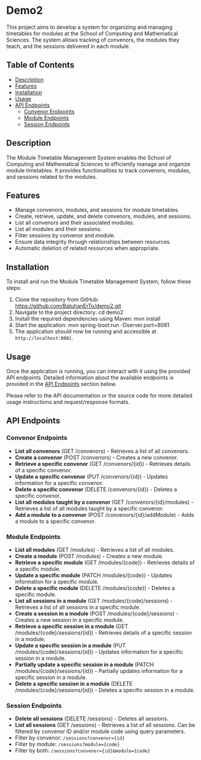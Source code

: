 # Demo2

This project aims to develop a system for organizing and managing timetables for modules at the School of Computing and Mathematical Sciences. The system allows tracking of convenors, the modules they teach, and the sessions delivered in each module.

## Table of Contents

- [Description](#description)
- [Features](#features)
- [Installation](#installation)
- [Usage](#usage)
- [API Endpoints](#api-endpoints)
  - [Convenor Endpoints](#convenor-endpoints)
  - [Module Endpoints](#module-endpoints)
  - [Session Endpoints](#session-endpoints)

## Description

The Module Timetable Management System enables the School of Computing and Mathematical Sciences to efficiently manage and organize module timetables. It provides functionalities to track convenors, modules, and sessions related to the modules.

## Features

- Manage convenors, modules, and sessions for module timetables.
- Create, retrieve, update, and delete convenors, modules, and sessions.
- List all convenors and their associated modules.
- List all modules and their sessions.
- Filter sessions by convenor and module.
- Ensure data integrity through relationships between resources.
- Automatic deletion of related resources when appropriate.

## Installation

To install and run the Module Timetable Management System, follow these steps:

1. Clone the repository from GitHub: https://github.com/BatuhanErTo/demo2.git 
2. Navigate to the project directory: cd demo2 
3. Install the required dependencies using Maven: mvn install
4. Start the application: mvn spring-boot:run -Dserver.port=8081
5. The application should now be running and accessible at `http://localhost:8081`.

## Usage

Once the application is running, you can interact with it using the provided API endpoints. Detailed information about the available endpoints is provided in the [API Endpoints](#api-endpoints) section below.

Please refer to the API documentation or the source code for more detailed usage instructions and request/response formats.

## API Endpoints

### Convenor Endpoints

- **List all convenors** (GET /convenors) - Retrieves a list of all convenors.
- **Create a convenor** (POST /convenors) - Creates a new convenor.
- **Retrieve a specific convenor** (GET /convenors/{id}) - Retrieves details of a specific convenor.
- **Update a specific convenor** (PUT /convenors/{id}) - Updates information for a specific convenor.
- **Delete a specific convenor** (DELETE /convenors/{id}) - Deletes a specific convenor.
- **List all modules taught by a convenor** (GET /convenors/{id}/modules) - Retrieves a list of all modules taught by a specific convenor.
- **Add a module to a convenor** (POST /convenors/{id}/addModule) - Adds a module to a specific convenor.

### Module Endpoints

- **List all modules** (GET /modules) - Retrieves a list of all modules.
- **Create a module** (POST /modules) - Creates a new module.
- **Retrieve a specific module** (GET /modules/{code}) - Retrieves details of a specific module.
- **Update a specific module** (PATCH /modules/{code}) - Updates information for a specific module.
- **Delete a specific module** (DELETE /modules/{code}) - Deletes a specific module.
- **List all sessions in a module** (GET /modules/{code}/sessions) - Retrieves a list of all sessions in a specific module.
- **Create a session in a module** (POST /modules/{code}/sessions) - Creates a new session in a specific module.
- **Retrieve a specific session in a module** (GET /modules/{code}/sessions/{id}) - Retrieves details of a specific session in a module.
- **Update a specific session in a module** (PUT /modules/{code}/sessions/{id}) - Updates information for a specific session in a module.
- **Partially update a specific session in a module** (PATCH /modules/{code}/sessions/{id}) - Partially updates information for a specific session in a module.
- **Delete a specific session in a module** (DELETE /modules/{code}/sessions/{id}) - Deletes a specific session in a module.

### Session Endpoints

- **Delete all sessions** (DELETE /sessions) - Deletes all sessions.
- **List all sessions** (GET /sessions) - Retrieves a list of all sessions. Can be filtered by convenor ID and/or module code using query parameters.
- Filter by convenor: `/sessions?convenor={id}`
- Filter by module: `/sessions?module={code}`
- Filter by both: `/sessions?convenor={id}&module={code}`
